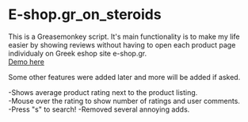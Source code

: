 # E-shop.gr_on_steroids
This is a Greasemonkey script. It's main functionality is to make my life easier by showing reviews without having to open each product page individualy on Greek eshop site e-shop.gr.  
[Demo here](https://raw.githubusercontent.com/JimTortex/E-shop.gr_on_steroids/master/images/demo.png)

Some other features were added later and more will be added if asked.

-Shows average product rating next to the product listing.  
-Mouse over the rating to show number of ratings and user comments.  
-Press "s" to search!
-Removed several annoying adds.

